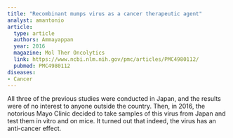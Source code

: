 ```yaml
---
title: "Recombinant mumps virus as a cancer therapeutic agent"
analyst: amantonio
article:
  type: article
  authors: Ammayappan
  year: 2016
  magazine: Mol Ther Oncolytics
  link: https://www.ncbi.nlm.nih.gov/pmc/articles/PMC4980112/
  pubmed: PMC4980112
diseases:
- Cancer
---
```


All three of the previous studies were conducted in Japan, and the results were of no interest to anyone outside the country. Then, in 2016, the notorious Mayo Clinic decided to take samples of this virus from Japan and test them in vitro and on mice. It turned out that indeed, the virus has an anti-cancer effect.
